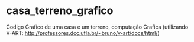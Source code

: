 # casa_terreno_grafico
Codigo Grafico de uma casa e um terreno, computação Grafica (utilizando V-ART: http://professores.dcc.ufla.br/~bruno/v-art/docs/html/)
